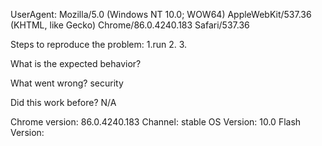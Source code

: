 UserAgent: Mozilla/5.0 (Windows NT 10.0; WOW64) AppleWebKit/537.36 (KHTML, like Gecko) Chrome/86.0.4240.183 Safari/537.36

Steps to reproduce the problem:
1.run
2.
3.

What is the expected behavior?

What went wrong?
security

Did this work before? N/A 

Chrome version: 86.0.4240.183  Channel: stable
OS Version: 10.0
Flash Version: